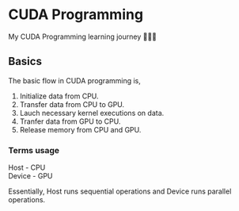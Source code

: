 # CUDA Programming
My CUDA Programming learning journey 🐜🐜🐜


## Basics
The basic flow in CUDA programming is,
1. Initialize data from CPU.
2. Transfer data from CPU to GPU.
3. Lauch necessary kernel executions on data.
4. Tranfer data from GPU to CPU.
5. Release memory from CPU and GPU.

### Terms usage
Host - CPU <br />
Device - GPU

Essentially, Host runs sequential operations and Device runs parallel operations.
